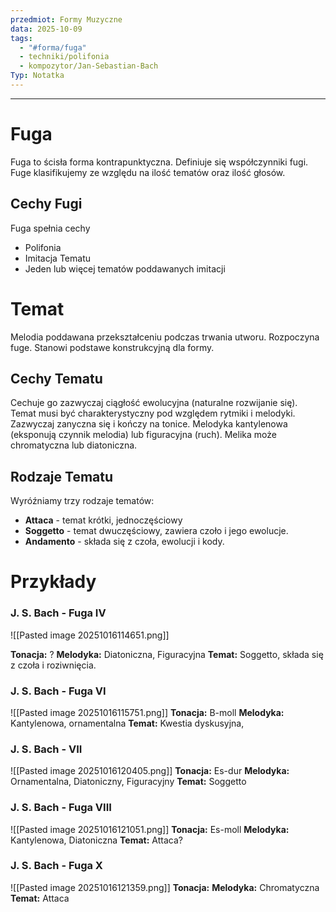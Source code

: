 ```yaml
---
przedmiot: Formy Muzyczne
data: 2025-10-09
tags:
  - "#forma/fuga"
  - techniki/polifonia
  - kompozytor/Jan-Sebastian-Bach
Typ: Notatka
---
```

---
# Fuga
Fuga to ścisła forma kontrapunktyczna. Definiuje się współczynniki fugi.
Fuge klasifikujemy ze względu na ilość tematów oraz ilość głosów.
## Cechy Fugi
Fuga spełnia cechy
- Polifonia
- Imitacja Tematu
- Jeden lub więcej tematów poddawanych imitacji
# Temat 
Melodia poddawana przekształceniu podczas trwania utworu. Rozpoczyna fuge. Stanowi podstawe konstrukcyjną dla formy.
## Cechy Tematu
Cechuje go zazwyczaj ciągłość ewolucyjna (naturalne rozwijanie się). Temat musi być charakterystyczny pod względem rytmiki i melodyki. Zazwyczaj zanyczna się i kończy na tonice. Melodyka kantylenowa (eksponują czynnik melodia) lub figuracyjna (ruch).
Melika może chromatyczna lub diatoniczna.
## Rodzaje Tematu
Wyróźniamy trzy rodzaje tematów:
- **Attaca** - temat krótki, jednoczęściowy
- **Soggetto** - temat dwuczęściowy, zawiera czoło i jego ewolucje.  
- **Andamento** - składa się z czoła, ewolucji i kody.  

# Przykłady 
### J. S. Bach - Fuga IV
![[Pasted image 20251016114651.png]]

**Tonacja:** ?
**Melodyka:** Diatoniczna, Figuracyjna
**Temat:** Soggetto, składa się z czoła i roziwnięcia. 

### J. S. Bach - Fuga VI
![[Pasted image 20251016115751.png]]
**Tonacja:** B-moll
**Melodyka:** Kantylenowa, ornamentalna
**Temat:** Kwestia dyskusyjna, 

### J. S. Bach - VII
![[Pasted image 20251016120405.png]]
**Tonacja:** Es-dur
**Melodyka:** Ornamentalna, Diatoniczny,  Figuracyjny
**Temat:** Soggetto

### J. S. Bach - Fuga VIII
![[Pasted image 20251016121051.png]]
**Tonacja:** Es-moll
**Melodyka:** Kantylenowa, Diatoniczna
**Temat:** Attaca?
### J. S. Bach - Fuga X
![[Pasted image 20251016121359.png]]
**Tonacja:**
**Melodyka:** Chromatyczna
**Temat:** Attaca